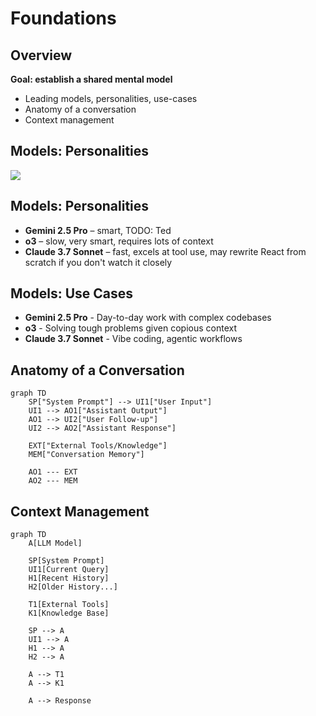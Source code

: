 # Foundations

<!-- TIME: 10 minutes total -->

## Overview

**Goal: establish a shared mental model**

* Leading models, personalities, use-cases
* Anatomy of a conversation
* Context management

## Models: Personalities
<!-- hide-title --> 

![](/personalities.png)

## Models: Personalities

* **Gemini 2.5 Pro** – smart, TODO: Ted
* **o3** – slow, very smart, requires lots of context
* **Claude 3.7 Sonnet** – fast, excels at tool use, may rewrite React from scratch if you don't watch it closely

## Models: Use Cases

* **Gemini 2.5 Pro** - Day-to-day work with complex codebases
* **o3** - Solving tough problems given copious context
* **Claude 3.7 Sonnet** - Vibe coding, agentic workflows

## Anatomy of a Conversation

<!-- A mermaid diagram showing a richer conversation flow -->

```mermaid
graph TD
    SP["System Prompt"] --> UI1["User Input"]
    UI1 --> AO1["Assistant Output"]
    AO1 --> UI2["User Follow-up"]
    UI2 --> AO2["Assistant Response"]
    
    EXT["External Tools/Knowledge"]
    MEM["Conversation Memory"]
    
    AO1 --- EXT
    AO2 --- MEM
```

## Context Management

```mermaid
graph TD
    A[LLM Model]
    
    SP[System Prompt]
    UI1[Current Query]
    H1[Recent History]
    H2[Older History...]
    
    T1[External Tools]
    K1[Knowledge Base]
    
    SP --> A
    UI1 --> A
    H1 --> A
    H2 --> A
    
    A --> T1
    A --> K1
    
    A --> Response
```